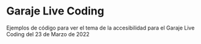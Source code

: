 # Garaje Live Coding

Ejemplos de código para ver el tema de la accesibilidad para el Garaje Live Coding del 23 de Marzo de 2022
